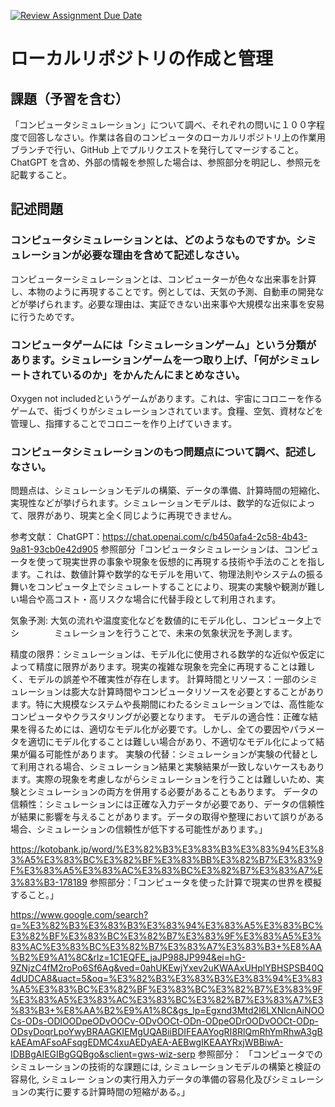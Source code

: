 [![Review Assignment Due Date](https://classroom.github.com/assets/deadline-readme-button-24ddc0f5d75046c5622901739e7c5dd533143b0c8e959d652212380cedb1ea36.svg)](https://classroom.github.com/a/wXVH1iCY)
# ローカルリポジトリの作成と管理

## 課題（予習を含む）

「コンピュータシミュレーション」について調べ、それぞれの問いに１００字程度で回答しなさい。作業は各自のコンピュータのローカルリポジトリ上の作業用ブランチで行い、GitHub 上でプルリクエストを発行してマージすること。ChatGPT を含め、外部の情報を参照した場合は、参照部分を明記し、参照元を記載すること。

## 記述問題

### コンピュータシミュレーションとは、どのようなものですか。シミュレーションが必要な理由を含めて記述しなさい。

コンピューターシミュレーションとは、コンピューターが色々な出来事を計算し、本物のように再現することです。例としては、天気の予測、自動車の開発などが挙げられます。必要な理由は、実証できない出来事や大規模な出来事を安易に行うためです。


### コンピュータゲームには「シミュレーションゲーム」という分類があります。シミュレーションゲームを一つ取り上げ、「何がシミュレートされているのか」をかんたんにまとめなさい。

Oxygen not includedというゲームがあります。これは、宇宙にコロニーを作るゲームで、街づくりがシミュレーションされています。食糧、空気、資材などを管理し、指揮することでコロニーを作り上げていきます。

### コンピュータシミュレーションのもつ問題点について調べ、記述しなさい。

問題点は、シミュレーションモデルの構築、データの準備、計算時間の短縮化、実現性などが挙げられます。シミュレーションモデルは、数学的な近似によって、限界があり、現実と全く同じように再現できません。

参考文献：
ChatGPT：https://chat.openai.com/c/b450afa4-2c58-4b43-9a81-93cb0e42d905
参照部分「コンピュータシミュレーションは、コンピュータを使って現実世界の事象や現象を仮想的に再現する技術や手法のことを指します。これは、数値計算や数学的なモデルを用いて、物理法則やシステムの振る舞いをコンピュータ上でシミュレートすることにより、現実の実験や観測が難しい場合や高コスト・高リスクな場合に代替手段として利用されます。

気象予測: 大気の流れや温度変化などを数値的にモデル化し、コンピュータ上でシ　　　　ミュレーションを行うことで、未来の気象状況を予測します。

精度の限界：シミュレーションは、モデル化に使用される数学的な近似や仮定によって精度に限界があります。現実の複雑な現象を完全に再現することは難しく、モデルの誤差や不確実性が存在します。
計算時間とリソース：一部のシミュレーションは膨大な計算時間やコンピュータリソースを必要とすることがあります。特に大規模なシステムや長期間にわたるシミュレーションでは、高性能なコンピュータやクラスタリングが必要となります。
モデルの適合性：正確な結果を得るためには、適切なモデル化が必要です。しかし、全ての要因やパラメータを適切にモデル化することは難しい場合があり、不適切なモデル化によって結果が偏る可能性があります。
実験の代替：シミュレーションが実験の代替として利用される場合、シミュレーション結果と実験結果が一致しないケースもあります。実際の現象を考慮しながらシミュレーションを行うことは難しいため、実験とシミュレーションの両方を併用する必要があることもあります。
データの信頼性：シミュレーションには正確な入力データが必要であり、データの信頼性が結果に影響を与えることがあります。データの取得や整理において誤りがある場合、シミュレーションの信頼性が低下する可能性があります。」

https://kotobank.jp/word/%E3%82%B3%E3%83%B3%E3%83%94%E3%83%A5%E3%83%BC%E3%82%BF%E3%83%BB%E3%82%B7%E3%83%9F%E3%83%A5%E3%83%AC%E3%83%BC%E3%82%B7%E3%83%A7%E3%83%B3-178189
参照部分：「コンピュータを使った計算で現実の世界を模擬すること。」

https://www.google.com/search?q=%E3%82%B3%E3%83%B3%E3%83%94%E3%83%A5%E3%83%BC%E3%82%BF%E3%83%BC%E3%82%B7%E3%83%9F%E3%83%A5%E3%83%AC%E3%83%BC%E3%82%B7%E3%83%A7%E3%83%B3+%E8%AA%B2%E9%A1%8C&rlz=1C1EQFE_jaJP988JP994&ei=hG-9ZNjzC4fM2roPo6Sf6Ag&ved=0ahUKEwjYxev2uKWAAxUHplYBHSPSB40Q4dUDCA8&uact=5&oq=%E3%82%B3%E3%83%B3%E3%83%94%E3%83%A5%E3%83%BC%E3%82%BF%E3%83%BC%E3%82%B7%E3%83%9F%E3%83%A5%E3%83%AC%E3%83%BC%E3%82%B7%E3%83%A7%E3%83%B3+%E8%AA%B2%E9%A1%8C&gs_lp=Egxnd3Mtd2l6LXNlcnAiNOOCs-ODs-ODlOODpeODvOOCv-ODvOOCt-ODn-ODpeODrOODvOOCt-ODp-ODsyDoqrLpoYwyBRAAGKIEMgUQABiiBDIFEAAYogRI8RlQmRhYmRhwA3gBkAEAmAFsoAFsqgEDMC4xuAEDyAEA-AEBwgIKEAAYRxjWBBiwA-IDBBgAIEGIBgGQBgo&sclient=gws-wiz-serp
参照部分：
「コンピュータでのシミュレーションの技術的な課題には, シミュレーションモデルの構築と検証の容易化, シミュレー ションの実行用入力データの準備の容易化及びシミュレーシ ョンの実行に要する計算時間の短縮がある。」

